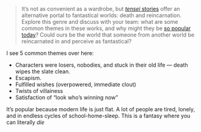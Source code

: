 > It’s not as convenient as a wardrobe, but [_tensei_ stories](https://soranews24.com/2022/10/29/why-are-there-so-many-reincarnation-and-villainess-anime-and-manga-manga-editor-explains/) offer an alternative portal to fantastical worlds: death and reincarnation. Explore this genre and discuss with your team: what are some common themes in these works, and why might they be [so popular today](https://www.cbr.com/isekai-anime-reflect-modern-society-escapism/)? Could ours be the world that someone from another world be reincarnated in and perceive as fantastical?

I see 5 common themes over here:

 - Characters were losers, nobodies, and stuck in their old life — death wipes the slate clean.
 - Escapism.
 - Fulfilled wishes (overpowered, immediate clout)
 - Twists of villainess
 - Satisfaction of “look who’s winning now”

It’s popular because modern life is just flat. A lot of people are tired, lonely, and in endless cycles of school-home-sleep. This is a fantasy where you can literally *die* 
